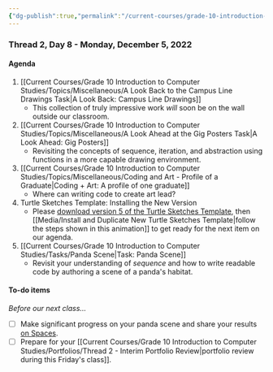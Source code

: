 ```yaml
---
{"dg-publish":true,"permalink":"/current-courses/grade-10-introduction-to-computer-studies/section-1/thread-2/day-8/","dgHomeLink":false}
---
```


### Thread 2, Day 8 - Monday, December 5, 2022
#### Agenda

1. [[Current Courses/Grade 10 Introduction to Computer Studies/Topics/Miscellaneous/A Look Back to the Campus Line Drawings Task\|A Look Back: Campus Line Drawings]]
	- This collection of truly impressive work *will* soon be on the wall outside our classroom.
2. [[Current Courses/Grade 10 Introduction to Computer Studies/Topics/Miscellaneous/A Look Ahead at the Gig Posters Task\|A Look Ahead: Gig Posters]]
	- Revisiting the concepts of sequence, iteration, and abstraction using functions in a more capable drawing environment.
3. [[Current Courses/Grade 10 Introduction to Computer Studies/Topics/Miscellaneous/Coding and Art - Profile of a Graduate\|Coding + Art: A profile of one graduate]]
	- Where can writing code to create art lead?
4. Turtle Sketches Template: Installing the New Version
	- Please [download version 5 of the Turtle Sketches Template](https://www.icloud.com/iclouddrive/067aWMvIpKPy582rk6zbL31wg#Turtle_Sketches_Template_-_v5), then [[Media/Install and Duplicate New Turtle Sketches Template\|follow the steps shown in this animation]] to get ready for the next item on our agenda.
5. [[Current Courses/Grade 10 Introduction to Computer Studies/Tasks/Panda Scene\|Task: Panda Scene]]
	- Revisit your understanding of *sequence* and how to write readable code by authoring a scene of a panda's habitat.

#### To-do items
*Before our next class...*

- [ ] Make significant progress on your panda scene and share your results [on Spaces](https://ca.spacesedu.com/).
- [ ] Prepare for your [[Current Courses/Grade 10 Introduction to Computer Studies/Portfolios/Thread 2 - Interim Portfolio Review\|portfolio review during this Friday's class]].
